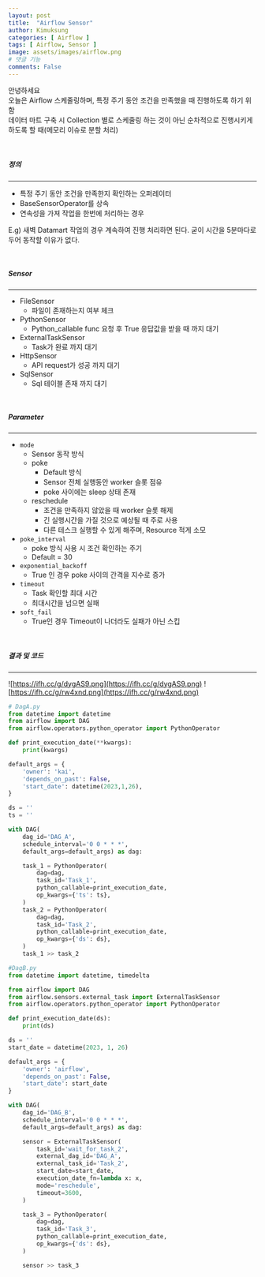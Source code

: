```yaml
---
layout: post
title:  "Airflow Sensor"
author: Kimuksung
categories: [ Airflow ]
tags: [ Airflow, Sensor ]
image: assets/images/airflow.png
# 댓글 기능
comments: False
---
```


안녕하세요  
오늘은 Airflow 스케줄링하며, 특정 주기 동안 조건을 만족했을 때 진행하도록 하기 위함  
데이터 마트 구축 시 Collection 별로 스케줄링 하는 것이 아닌 순차적으로 진행시키게 하도록 할 때(메모리 이슈로 분할 처리)

<br>

##### 정의
---
- 특정 주기 동안 조건을 만족한지 확인하는 오퍼레이터
- BaseSensorOperator를 상속
- 연속성을 가져 작업을 한번에 처리하는 경우

E.g) 새벽 Datamart 작업의 경우 계속하여 진행 처리하면 된다. 굳이 시간을 5분마다로 두어 동작할 이유가 없다.

<br>

##### Sensor
---
- FileSensor
    - 파일이 존재하는지 여부 체크
- PythonSensor
    - Python_callable func 요청 후 True 응답값을 받을 때 까지 대기
- ExternalTaskSensor
    - Task가 완료 까지 대기
- HttpSensor
    - API request가 성공 까지 대기
- SqlSensor
    - Sql 테이블 존재 까지 대기

<br>

##### Parameter
---
- `mode`
    - Sensor 동작 방식
    - poke
        - Default 방식
        - Sensor 전체 실행동안 worker 슬롯 점유
        - poke 사이에는 sleep 상태 존재
    - reschedule
        - 조건을 만족하지 않았을 때 worker 슬롯 해제
        - 긴 실행시간을 가질 것으로 예상될 때 주로 사용
        - 다른 테스크 실행할 수 있게 해주며, Resource 적게 소모
- `poke_interval`
    - poke 방식 사용 시 조건 확인하는 주기
    - Default = 30
- `exponential_backoff`
    - True 인 경우 poke 사이의 간격을 지수로 증가
- `timeout`
    - Task 확인할 최대 시간
    - 최대시간을 넘으면 실패
- `soft_fail`
    - True인 경우 Timeout이 나더라도 실패가 아닌 스킵
    
<br>

##### 결과 및 코드
---
![https://ifh.cc/g/dygAS9.png](https://ifh.cc/g/dygAS9.png)
![https://ifh.cc/g/rw4xnd.png](https://ifh.cc/g/rw4xnd.png)

```python
# DagA.py
from datetime import datetime
from airflow import DAG
from airflow.operators.python_operator import PythonOperator

def print_execution_date(**kwargs):
    print(kwargs)

default_args = {
    'owner': 'kai',
    'depends_on_past': False,
    'start_date': datetime(2023,1,26),
}

ds = ''
ts = ''

with DAG(
    dag_id='DAG_A', 
    schedule_interval='0 0 * * *',
    default_args=default_args) as dag:

    task_1 = PythonOperator(
        dag=dag,
        task_id='Task_1',
        python_callable=print_execution_date,
        op_kwargs={'ts': ts},
    )
    task_2 = PythonOperator(
        dag=dag,
        task_id='Task_2',
        python_callable=print_execution_date,
        op_kwargs={'ds': ds},
    )
    task_1 >> task_2
```

```python
#DagB.py
from datetime import datetime, timedelta

from airflow import DAG
from airflow.sensors.external_task import ExternalTaskSensor
from airflow.operators.python_operator import PythonOperator

def print_execution_date(ds):
    print(ds)

ds = ''
start_date = datetime(2023, 1, 26)

default_args = {
    'owner': 'airflow',
    'depends_on_past': False,
    'start_date': start_date
}

with DAG(
    dag_id='DAG_B', 
    schedule_interval='0 0 * * *',
    default_args=default_args) as dag:

    sensor = ExternalTaskSensor(
        task_id='wait_for_task_2',
        external_dag_id='DAG_A',
        external_task_id='Task_2',
        start_date=start_date,
        execution_date_fn=lambda x: x,
        mode='reschedule',
        timeout=3600,
    )

    task_3 = PythonOperator(
        dag=dag,
        task_id='Task_3',
        python_callable=print_execution_date,
        op_kwargs={'ds': ds},
    )

    sensor >> task_3
```